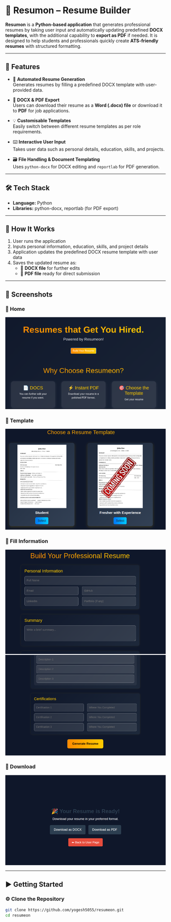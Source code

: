 # 📝 Resumon – Resume Builder

**Resumon** is a **Python-based application** that generates professional resumes by taking user input and automatically updating predefined **DOCX templates**, with the additional capability to **export as PDF** if needed. It is designed to help students and professionals quickly create **ATS-friendly resumes** with structured formatting.

---

## 🌟 Features

- 📄 **Automated Resume Generation**  
  Generates resumes by filling a predefined DOCX template with user-provided data.

- 📝 **DOCX & PDF Export**  
  Users can download their resume as a **Word (.docx) file** or download it to **PDF** for job applications.

- 💡 **Customisable Templates**  
  Easily switch between different resume templates as per role requirements.

- ⌨️ **Interactive User Input**  
  Takes user data such as personal details, education, skills, and projects.

- 🗃️ **File Handling & Document Templating**  
  Uses `python-docx` for DOCX editing and `reportlab`  for PDF generation.

---

## 🛠️ Tech Stack

- **Language:** Python
- **Libraries:** python-docx, reportlab (for PDF export)

---

## 🚦 How It Works

1. User runs the application  
2. Inputs personal information, education, skills, and project details  
3. Application updates the predefined DOCX resume template with user data  
4. Saves the updated resume as:
   - 📄 **DOCX file** for further edits  
   - 📑 **PDF file** ready for direct submission

---

## 📸 Screenshots

### 🔹 Home
![Home](./screenshots/Home.png)

### 🔹 Template
![DOCX Output](./screenshots/Choice.png)

### 🔹 Fill Information
![Info](./screenshots/Info.png)
![Generate](./screenshots/Generate.png)

### 🔹 Download
![Download](./screenshots/Ready.png)

---
## ▶️ Getting Started

### ⚙️ Clone the Repository

```bash
git clone https://github.com/yogesh5055/resumeon.git
cd resumeon

